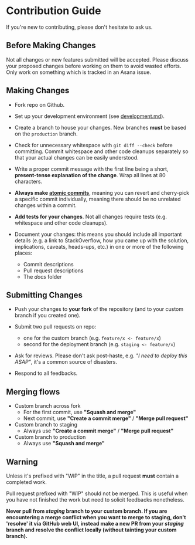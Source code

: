 # Contribution Guide

If you're new to contributing, please don't hesitate to ask us.

## Before Making Changes

Not all changes or new features submitted will be accepted.  Please discuss your proposed changes before working on them to avoid wasted efforts. Only work on something which is tracked in an Asana issue.

## Making Changes

- Fork repo on Github.

- Set up your development environment (see [development.md](development.md)).

- Create a branch to house your changes. New branches **must** be based on the `production` branch.

- Check for unnecessary whitespace with `git diff --check` before committing. Commit whitespace and other code cleanups separately so that your actual changes can be easily understood.

- Write a proper commit message with the first line being a short, **present-tense explanation of the change**.  Wrap all lines at 80 characters.

- **Always make [atomic commits](https://dev.to/cbillowes/why-i-create-atomic-commits-in-git-kfi)**, meaning you can revert and cherry-pick a specific commit individually, meaning there should be no unrelated changes within a commit.

- **Add tests for your changes**. Not all changes require tests (e.g. whitespace and other code cleanups).

- Document your changes: this means you should include all important details (e.g. a link to StackOverflow, how you came up with the solution, implications, caveats, heads-ups, etc.) in one or more of the following places:
  - Commit descriptions
  - Pull request descriptions
  - The *docs* folder

## Submitting Changes

- Push your changes to **your fork** of the repository (and to your custom branch if you created one).

- Submit two pull requests on repo:
  - one for the custom branch (e.g. `feature/x <- feature/x`)
  - second for the deployment branch (e.g. `staging <- feature/x`)

- Ask for reviews. Please don't ask post-haste, e.g. *"I need to deploy this ASAP"*, it's a common source of disasters.

- Respond to all feedbacks.

## Merging flows
- Custom branch across fork
  - For the first commit, use **"Squash and merge"**
  - Next commit, use **"Create a commit merge"** / **"Merge pull request"**
- Custom branch to staging
  - Always use **"Create a commit merge"** / **"Merge pull request"**
- Custom branch to production
  - Always use **"Squash and merge"**

## Warning

Unless it's prefixed with "WIP" in the title, a pull request **must** contain a completed work.

Pull request prefixed with "WIP" should not be merged. This is useful when you have not finished the work but need to solicit feedbacks nonetheless.

**Never pull from *staging* branch to your custom branch. If you are encountering a merge conflict when you want to merge to staging, don't 'resolve' it via GitHub web UI, instead make a new PR from your *staging* branch and resolve the conflict locally (without tainting your custom branch).**